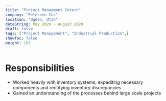 ```yaml
---
title: "Project Managment Intern"
company: "Petersen Inc"
location: "Ogden, Utah"
dateString: May 2020 - August 2020
draft: false
tags: ["Project Management", "Industrial Production",]
showToc: false
weight: 103
---
```


# Responsibilities
* Worked heavily with inventory systems, expediting necessary components and rectifying inventory discrepancies
* Gained an understanding of the processes behind large scale projects

